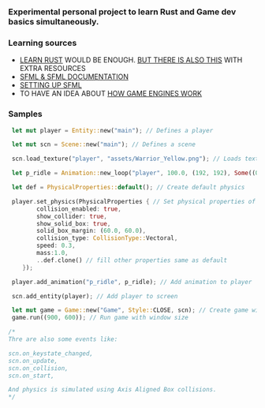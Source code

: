 ### Experimental personal project to learn Rust and Game dev basics simultaneously.


### Learning sources
 - [LEARN RUST](https://www.rust-lang.org/learn) WOULD BE ENOUGH. [BUT THERE IS ALSO THIS](https://github.com/ctjhoa/rust-learning) WITH EXTRA RESOURCES
 - [SFML & SFML DOCUMENTATION](https://github.com/jeremyletang/rust-sfml)
 - [SETTING UP SFML](https://www.youtube.com/watch?v=nnojR-8PT4M&t=747s)
 - TO HAVE AN IDEA ABOUT [HOW GAME ENGINES WORK](https://www.youtube.com/playlist?list=PLs6oRBoE2-Q_fX_rzraQekRoL7Kr7s5xi)

### Samples

```Rust
 let mut player = Entity::new("main"); // Defines a player

 let mut scn = Scene::new("main"); // Defines a scene

 scn.load_texture("player", "assets/Warrior_Yellow.png"); // Loads texture with id of "player" from filepath "assets/Warrior_Yellow.png" to scene

 let p_ridle = Animation::new_loop("player", 100.0, (192, 192), Some((0, 5)));  // Creates a looped animation, each frame is 192x192px and loops between 0, to 5 (rectangles indx. in texture) each frame stays 100ms

 let def = PhysicalProperties::default(); // Create default physics

 player.set_physics(PhysicalProperties { // Set physical properties of player to simulate
        collision_enabled: true,
        show_collider: true,
        show_solid_box: true,
        solid_box_margin: (60.0, 60.0),
        collision_type: CollisionType::Vectoral,
        speed: 0.3,
        mass:1.0,
        ..def.clone() // fill other properties same as default
    });

 player.add_animation("p_ridle", p_ridle); // Add animation to player

 scn.add_entity(player); // Add player to screen

 let mut game = Game::new("Game", Style::CLOSE, scn); // Create game with active scene.
 game.run((900, 600)); // Run game with window size

/*
Thre are also some events like:

scn.on_keystate_changed,
scn.on_update,
scn.on_collision,
scn.on_start,

And physics is simulated using Axis Aligned Box collisions.
*/

```
